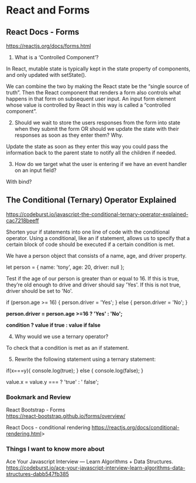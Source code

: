 # React and Forms

## React Docs - Forms
<https://reactjs.org/docs/forms.html>


1. What is a ‘Controlled Component’?

In React, mutable state is typically kept in the state property of components, and only updated with setState().

We can combine the two by making the React state be the “single source of truth”. Then the React component that renders a form also controls what happens in that form on subsequent user input. An input form element whose value is controlled by React in this way is called a “controlled component”.


2. Should we wait to store the users responses from the form into state when they submit the form OR should we update the state with their responses as soon as they enter them? Why.

Update the state as soon as they enter this way you could pass the information back to the parent state to notify all the children if needed.

3. How do we target what the user is entering if we have an event handler on an input field?

With bind?

## The Conditional (Ternary) Operator Explained
<https://codeburst.io/javascript-the-conditional-ternary-operator-explained-cac7218beeff>


Shorten your if statements into one line of code with the conditional operator. Using a conditional, like an if statement, allows us to specify that a certain block of code should be executed if a certain condition is met.


We have a person object that consists of a name, age, and driver property.

let person = {
  name: 'tony',
  age: 20,
  driver: null
};

Test if the age of our person is greater than or equal to 16. If this is true, they’re old enough to drive and driver should say 'Yes'. If this is not true, driver should be set to 'No'.

if (person.age >= 16) {
  person.driver = 'Yes';
} else {
  person.driver = 'No';
}

**person.driver = person.age >=16 ? 'Yes' : 'No';**

**condition ? value if true : value if false**

4. Why would we use a ternary operator?

To check that a condition is met as an if statement.

5. Rewrite the following statement using a ternary statement:

if(x===y){
  console.log(true);
} else {
  console.log(false);
}

value.x = value.y === ? 'true' : ' false';

### Bookmark and Review

React Bootstrap - Forms  
<https://react-bootstrap.github.io/forms/overview/>

React Docs - conditional rendering
<https://reactjs.org/docs/conditional-rendering.html>>


### Things I want to know more about

Ace Your Javascript Interview — Learn Algorithms + Data Structures.
<https://codeburst.io/ace-your-javascript-interview-learn-algorithms-data-structures-dabb547fb385>